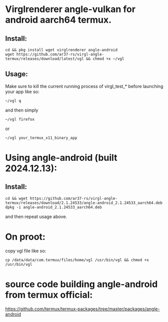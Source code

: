 # Virglrenderer angle-vulkan for android aarch64 termux.

## Install:
```
cd && pkg install wget virglrenderer angle-android
wget https://github.com/ar37-rs/virgl-angle-termux/releases/download/latest/vgl && chmod +x ~/vgl
```
## Usage:
Make sure to kill the current running process of virgl_test_* before launching your app like so:
```
~/vgl q
```
and then simply
```
~/vgl firefox
```
or
```
~/vgl your_termux_x11_binary_app
```

# Using angle-android (built 2024.12.13):

## Install:
```
cd && wget https://github.com/ar37-rs/virgl-angle-termux/releases/download/2.1.24533/angle-android_2.1.24533_aarch64.deb
dpkg -i angle-android_2.1.24533_aarch64.deb
```
and then repeat usage above.

# On proot:
copy vgl file like so:
```
cp /data/data/com.termux/files/home/vgl /usr/bin/vgl && chmod +x /usr/bin/vgl
```

# source code building angle-android from termux official:
https://github.com/termux/termux-packages/tree/master/packages/angle-android
